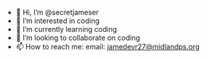 - 👋 Hi, I’m @secretjameser
- 👀 I’m interested in coding
- 🌱 I’m currently learning coding
- 💞️ I’m looking to collaborate on coding
- 📫 How to reach me: email: jamedevr27@midlandps.org

<!---
secretjameser/secretjameser is a ✨ special ✨ repository because its `README.md` (this file) appears on your GitHub profile.
You can click the Preview link to take a look at your changes.
--->
